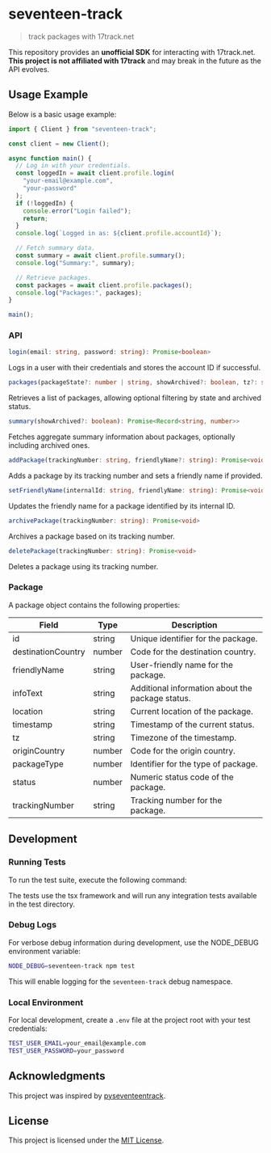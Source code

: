 # seventeen-track

> track packages with 17track.net

This repository provides an **unofficial SDK** for interacting with 17track.net. **This project is not affiliated with 17track** and may break in the future as the API evolves.

## Usage Example

Below is a basic usage example:

```ts
import { Client } from "seventeen-track";

const client = new Client();

async function main() {
  // Log in with your credentials.
  const loggedIn = await client.profile.login(
    "your-email@example.com",
    "your-password"
  );
  if (!loggedIn) {
    console.error("Login failed");
    return;
  }
  console.log(`Logged in as: ${client.profile.accountId}`);

  // Fetch summary data.
  const summary = await client.profile.summary();
  console.log("Summary:", summary);

  // Retrieve packages.
  const packages = await client.profile.packages();
  console.log("Packages:", packages);
}

main();
```

### API

```ts
login(email: string, password: string): Promise<boolean>
```

Logs in a user with their credentials and stores the account ID if successful.

```ts
packages(packageState?: number | string, showArchived?: boolean, tz?: string): Promise<Package[]>
```

Retrieves a list of packages, allowing optional filtering by state and archived status.

```ts
summary(showArchived?: boolean): Promise<Record<string, number>>
```

Fetches aggregate summary information about packages, optionally including archived ones.

```ts
addPackage(trackingNumber: string, friendlyName?: string): Promise<void>
```

Adds a package by its tracking number and sets a friendly name if provided.

```ts
setFriendlyName(internalId: string, friendlyName: string): Promise<void>
```

Updates the friendly name for a package identified by its internal ID.

```ts
archivePackage(trackingNumber: string): Promise<void>
```

Archives a package based on its tracking number.

```ts
deletePackage(trackingNumber: string): Promise<void>
```

Deletes a package using its tracking number.

### Package

A package object contains the following properties:

| Field              | Type   | Description                                      |
| ------------------ | ------ | ------------------------------------------------ |
| id                 | string | Unique identifier for the package.               |
| destinationCountry | number | Code for the destination country.                |
| friendlyName       | string | User-friendly name for the package.              |
| infoText           | string | Additional information about the package status. |
| location           | string | Current location of the package.                 |
| timestamp          | string | Timestamp of the current status.                 |
| tz                 | string | Timezone of the timestamp.                       |
| originCountry      | number | Code for the origin country.                     |
| packageType        | number | Identifier for the type of package.              |
| status             | number | Numeric status code of the package.              |
| trackingNumber     | string | Tracking number for the package.                 |

## Development

### Running Tests

To run the test suite, execute the following command:

The tests use the tsx framework and will run any integration tests available in the test directory.

### Debug Logs

For verbose debug information during development, use the NODE_DEBUG environment variable:

```sh
NODE_DEBUG=seventeen-track npm test
```

This will enable logging for the `seventeen-track` debug namespace.

### Local Environment

For local development, create a `.env` file at the project root with your test credentials:

```sh
TEST_USER_EMAIL=your_email@example.com
TEST_USER_PASSWORD=your_password
```

## Acknowledgments

This project was inspired by [pyseventeentrack](https://github.com/shaiu/pyseventeentrack).

## License

This project is licensed under the [MIT License](./LICENSE).
